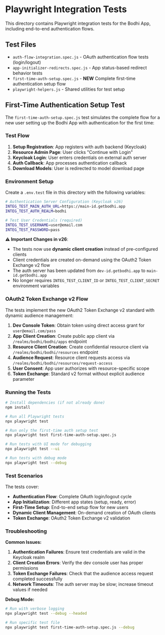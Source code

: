 # Playwright Integration Tests

This directory contains Playwright integration tests for the Bodhi App, including end-to-end authentication flows.

## Test Files

- `auth-flow-integration.spec.js` - OAuth authentication flow tests (login/logout)
- `app-initializer-redirects.spec.js` - App status-based redirect behavior tests  
- `first-time-auth-setup.spec.js` - **NEW** Complete first-time authentication setup flow
- `playwright-helpers.js` - Shared utilities for test setup

## First-Time Authentication Setup Test

The `first-time-auth-setup.spec.js` test simulates the complete flow for a new user setting up the Bodhi App with authentication for the first time:

### Test Flow

1. **Setup Registration**: App registers with auth backend (Keycloak)
2. **Resource Admin Page**: User clicks "Continue with Login" 
3. **Keycloak Login**: User enters credentials on external auth server
4. **Auth Callback**: App processes authentication callback
5. **Download Models**: User is redirected to model download page

### Environment Setup

Create a `.env.test` file in this directory with the following variables:

```bash
# Authentication Server Configuration (Keycloak v26)
INTEG_TEST_MAIN_AUTH_URL=https://main-id.getbodhi.app
INTEG_TEST_AUTH_REALM=bodhi

# Test User Credentials (required)
INTEG_TEST_USERNAME=user@email.com
INTEG_TEST_PASSWORD=pass
```

**⚠️ Important Changes in v26**: 
- The tests now use **dynamic client creation** instead of pre-configured clients
- Client credentials are created on-demand using the OAuth2 Token Exchange v2 flow
- The auth server has been updated from `dev-id.getbodhi.app` to `main-id.getbodhi.app`
- No longer requires `INTEG_TEST_CLIENT_ID` or `INTEG_TEST_CLIENT_SECRET` environment variables

### OAuth2 Token Exchange v2 Flow

The tests implement the new OAuth2 Token Exchange v2 standard with dynamic audience management:

1. **Dev Console Token**: Obtain token using direct access grant for `user@email.com/pass`
2. **App Client Creation**: Create public app client via `/realms/bodhi/bodhi/apps` endpoint
3. **Resource Client Creation**: Create confidential resource client via `/realms/bodhi/bodhi/resources` endpoint
4. **Audience Request**: Resource client requests access via `/realms/bodhi/bodhi/resources/request-access`
5. **User Consent**: App user authorizes with resource-specific scope
6. **Token Exchange**: Standard v2 format without explicit audience parameter

### Running the Tests

```bash
# Install dependencies (if not already done)
npm install

# Run all Playwright tests
npx playwright test

# Run only the first-time auth setup test
npx playwright test first-time-auth-setup.spec.js

# Run tests with UI mode for debugging
npx playwright test --ui

# Run tests with debug mode
npx playwright test --debug
```

### Test Scenarios

The tests cover:

- **Authentication Flow**: Complete OAuth login/logout cycle
- **App Initialization**: Different app states (setup, ready, error)
- **First-Time Setup**: End-to-end setup flow for new users
- **Dynamic Client Management**: On-demand creation of OAuth clients
- **Token Exchange**: OAuth2 Token Exchange v2 validation

### Troubleshooting

**Common Issues:**

1. **Authentication Failures**: Ensure test credentials are valid in the Keycloak realm
2. **Client Creation Errors**: Verify the dev console user has proper permissions
3. **Token Exchange Failures**: Check that the audience access request completed successfully
4. **Network Timeouts**: The auth server may be slow; increase timeout values if needed

**Debug Mode:**
```bash
# Run with verbose logging
npx playwright test --debug --headed

# Run specific test file
npx playwright test first-time-auth-setup.spec.js --debug
``` 